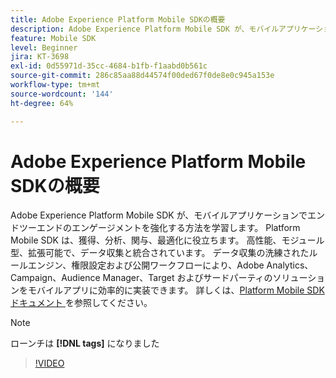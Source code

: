 ```yaml
---
title: Adobe Experience Platform Mobile SDKの概要
description: Adobe Experience Platform Mobile SDK が、モバイルアプリケーションでエンドツーエンドのエンゲージメントを強化する方法を学習します。 Platform Mobile SDK は、獲得、分析、関与、最適化に役立ちます。 高性能、モジュール型、拡張可能で、データ収集と統合されています。 データ収集の洗練されたルールエンジン、権限設定および公開ワークフローにより、モバイルアプリで Adobe Analytics、Campaign、Audience Manager、Target およびサードパーティのソリューションを効率的に実装できます。
feature: Mobile SDK
level: Beginner
jira: KT-3698
exl-id: 0d55971d-35cc-4684-b1fb-f1aabd0b561c
source-git-commit: 286c85aa88d44574f00ded67f0de8e0c945a153e
workflow-type: tm+mt
source-wordcount: '144'
ht-degree: 64%

---
```


# Adobe Experience Platform Mobile SDKの概要

Adobe Experience Platform Mobile SDK が、モバイルアプリケーションでエンドツーエンドのエンゲージメントを強化する方法を学習します。 Platform Mobile SDK は、獲得、分析、関与、最適化に役立ちます。 高性能、モジュール型、拡張可能で、データ収集と統合されています。 データ収集の洗練されたルールエンジン、権限設定および公開ワークフローにより、Adobe Analytics、Campaign、Audience Manager、Target およびサードパーティのソリューションをモバイルアプリに効率的に実装できます。 詳しくは、[Platform Mobile SDK ドキュメント ](https://developer.adobe.com/client-sdks/documentation/) を参照してください。

>[!NOTE]
>
> ローンチは **[!DNL tags]** になりました

>[!VIDEO](https://video.tv.adobe.com/v/28948?learn=on&enablevpops)
